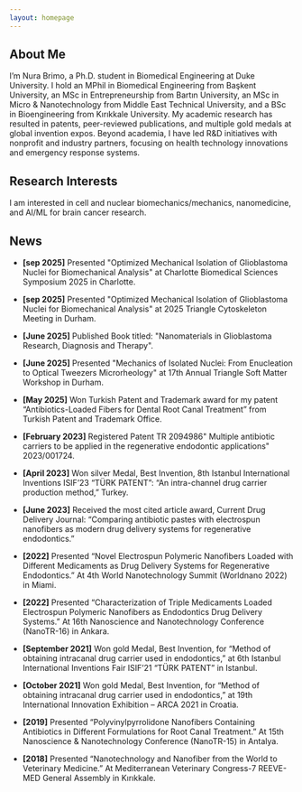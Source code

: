 ```yaml
---
layout: homepage
---
```


## About Me

I’m Nura Brimo, a Ph.D. student in Biomedical Engineering at Duke University. I hold an MPhil in Biomedical Engineering from Başkent University, an MSc in Entrepreneurship from Bartın University, an MSc in Micro & Nanotechnology from Middle East Technical University, and a BSc in Bioengineering from Kırıkkale University. My academic research has resulted in patents, peer-reviewed publications, and multiple gold medals at global invention expos. Beyond academia, I have led R&D initiatives with nonprofit and industry partners, focusing on health technology innovations and emergency response systems. 

## Research Interests

I am interested in cell and nuclear biomechanics/mechanics, nanomedicine, and AI/ML for brain cancer research.

## News

- **[sep 2025]** Presented "Optimized Mechanical Isolation of Glioblastoma Nuclei for Biomechanical Analysis" at Charlotte Biomedical Sciences Symposium 2025 in Charlotte.

- **[sep 2025]** Presented "Optimized Mechanical Isolation of Glioblastoma Nuclei for Biomechanical Analysis" at 2025 Triangle Cytoskeleton Meeting in Durham.

- **[June 2025]** Published Book titled: "Nanomaterials in Glioblastoma Research, Diagnosis and Therapy".

- **[June 2025]** Presented "Mechanics of Isolated Nuclei: From Enucleation to Optical Tweezers Microrheology" at 17th Annual Triangle Soft Matter Workshop in Durham.

- **[May 2025]** Won Turkish Patent and Trademark award for my patent “Antibiotics-Loaded Fibers for Dental Root Canal Treatment” from Turkish Patent and Trademark Office.

- **[February 2023]** Registered Patent TR 2094986" Multiple antibiotic carriers to be applied in the regenerative endodontic applications" 2023/001724.

- **[April 2023]** Won silver Medal, Best Invention, 8th Istanbul International Inventions ISIF’23 “TÜRK PATENT”: “An intra-channel drug carrier production method,” Turkey.

- **[June 2023]** Received the most cited article award, Current Drug Delivery Journal: “Comparing antibiotic pastes with electrospun nanofibers as modern drug delivery systems for regenerative endodontics.”

- **[2022]** Presented “Novel Electrospun Polymeric Nanofibers Loaded with Different Medicaments as Drug Delivery Systems for Regenerative Endodontics.” At 4th World Nanotechnology Summit (Worldnano 2022) in Miami.

- **[2022]** Presented “Characterization of Triple Medicaments Loaded Electrospun Polymeric Nanofibers as Endodontics Drug Delivery Systems.” At 16th Nanoscience and Nanotechnology Conference (NanoTR-16) in Ankara.

- **[September 2021]**  Won gold Medal, Best Invention, for “Method of obtaining intracanal drug carrier used in endodontics,” at 6th Istanbul International Inventions Fair ISIF’21 “TÜRK PATENT” in Istanbul.

- **[October 2021]** Won gold Medal, Best Invention, for “Method of obtaining intracanal drug carrier used in endodontics,” at 19th International Innovation Exhibition – ARCA 2021 in Croatia.

- **[2019]** Presented “Polyvinylpyrrolidone Nanofibers Containing Antibiotics in Different Formulations for Root Canal Treatment.” At 15th Nanoscience & Nanotechnology Conference (NanoTR-15) in Antalya.

- **[2018]** Presented “Nanotechnology and Nanofiber from the World to Veterinary Medicine.” At Mediterranean Veterinary Congress-7 REEVE-MED General Assembly in Kırıkkale.


